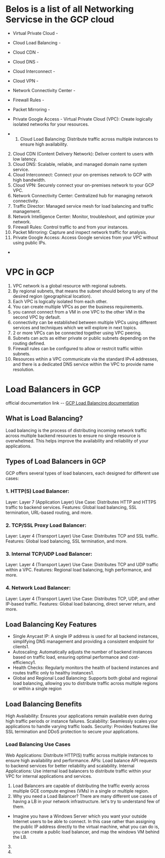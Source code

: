 # Belos is a list of all Networking Servicse in the GCP cloud
- Virtual Private Cloud -
- Cloud Load Balancing -
- Cloud CDN -
- Cloud DNS -
- Cloud Interconnect -
- Cloud VPN -
- Network Connectivity Center -
- Firewall Rules -
- Packet Mirroring -
- Private Google Access -
  Virtual Private Cloud (VPC): Create logically isolated networks for your resources.

- 1. Cloud Load Balancing: Distribute traffic across multiple instances to ensure high availability.
2. Cloud CDN (Content Delivery Network): Deliver content to users with low latency.
3. Cloud DNS: Scalable, reliable, and managed domain name system service.
4. Cloud Interconnect: Connect your on-premises network to GCP with high bandwidth.
5. Cloud VPN: Securely connect your on-premises network to your GCP VPC.
6. Network Connectivity Center: Centralized hub for managing network connectivity.
7. Traffic Director: Managed service mesh for load balancing and traffic management.
8. Network Intelligence Center: Monitor, troubleshoot, and optimize your network.
9. Firewall Rules: Control traffic to and from your instances.
10. Packet Mirroring: Capture and inspect network traffic for analysis.
11. Private Google Access: Access Google services from your VPC without using public IPs.
- 


# VPC in GCP
1. VPC network is a global resource with regional subnets.
2. By regional subnets, that means the subnet should belong to any of the desired region (geographical location).
3. Each VPC is logically isolated from each other.
4. You can create multiple VPCs as per the business requirements.
5. you cannot connect from a VM in one VPC to the other VM in the second VPC by default.
6. connectivity can be established between multiple VPCs using different services and techniques which we will explore in next topics.
7. 2 or more VPCs can be connected together using VPC peering.
8. Subnets can acts as either private or public subnets depending on the routing defined.
9. Firewall rules can be configured to allow or restrcit traffic within subnets.
10. Resources wtihin a VPC communicate via the standard IPv4 addresses, and there is a dedicated DNS service within the VPC to provide name resolution.


# Load Balancers in GCP
official documentation link --  [GCP Load Balancing documentation](https://cloud.google.com/load-balancing/docs/load-balancing-overview)

## What is Load Balancing?
Load balancing is the process of distributing incoming network traffic across multiple backend resources to ensure no single resource is overwhelmed. This helps improve the availability and reliability of your applications.

## Types of Load Balancers in GCP
GCP offers several types of load balancers, each designed for different use cases:

### 1. HTTP(S) Load Balancer:

Layer: Layer 7 (Application Layer)
Use Case: Distributes HTTP and HTTPS traffic to backend services.
Features: Global load balancing, SSL termination, URL-based routing, and more.

### 2. TCP/SSL Proxy Load Balancer:

Layer: Layer 4 (Transport Layer)
Use Case: Distributes TCP and SSL traffic.
Features: Global load balancing, SSL termination, and more.

### 3. Internal TCP/UDP Load Balancer:

Layer: Layer 4 (Transport Layer)
Use Case: Distributes TCP and UDP traffic within a VPC.
Features: Regional load balancing, high performance, and more.

### 4. Network Load Balancer: 

Layer: Layer 4 (Transport Layer)
Use Case: Distributes TCP, UDP, and other IP-based traffic.
Features: Global load balancing, direct server return, and more.

## Load Balancing Key Features

- Single Anycast IP: A single IP address is used for all backend instances, simplifying DNS management and providing a consistent 
  endpoint for clients1.
- Autoscaling: Automatically adjusts the number of backend instances based on traffic load, ensuring optimal performance and cost-efficiency1.
- Health Checks: Regularly monitors the health of backend instances and routes traffic only to healthy instances1.
- Global and Regional Load Balancing: Supports both global and regional load balancing, allowing you to distribute traffic across 
  multiple regions or within a single region

## Load Balancing Benefits

High Availability: Ensures your applications remain available even during high traffic periods or instance failures.
Scalability: Seamlessly scales your applications to handle varying traffic loads.
Security: Provides features like SSL termination and DDoS protection to secure your applications.

### Load Balancing Use Cases
Web Applications: Distribute HTTP(S) traffic across multiple instances to ensure high availability and performance.
APIs: Load balance API requests to backend services for better reliability and scalability.
Internal Applications: Use internal load balancers to distribute traffic within your VPC for internal applications and services.

1. Load Balancers are capable of distributing the traffic evenly across multiple GCE compute engines (VMs) in a single or multiple region.
2. Why you need a Load Balancer? There are many different use cases of having a LB in your network infrastructure. let's try to understand few of them.
  - Imagine you have a Windows Server which you want your outside Internet users to be able to connect. In this case rather than assigning the public IP address directly to the virtual machine, what you can do is, you can create a public load balancer, and map the windows VM behind the LB.
3. 
12. 
